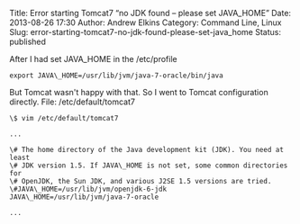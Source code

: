 Title: Error starting Tomcat7 “no JDK found – please set JAVA_HOME”
Date: 2013-08-26 17:30
Author: Andrew Elkins
Category: Command Line, Linux
Slug: error-starting-tomcat7-no-jdk-found-please-set-java_home
Status: published

After I had set JAVA\_HOME in the /etc/profile

~~~~  
export JAVA\_HOME=/usr/lib/jvm/java-7-oracle/bin/java  
~~~~

But Tomcat wasn't happy with that. So I went to Tomcat configuration
directly. File: /etc/default/tomcat7

~~~~  
\$ vim /etc/default/tomcat7  
~~~~

~~~~  
...

\# The home directory of the Java development kit (JDK). You need at
least  
\# JDK version 1.5. If JAVA\_HOME is not set, some common directories
for  
\# OpenJDK, the Sun JDK, and various J2SE 1.5 versions are tried.  
\#JAVA\_HOME=/usr/lib/jvm/openjdk-6-jdk  
JAVA\_HOME=/usr/lib/jvm/java-7-oracle

...  
~~~~
